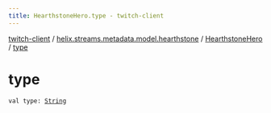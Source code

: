 ```yaml
---
title: HearthstoneHero.type - twitch-client
---
```


[twitch-client](../../index.html) / [helix.streams.metadata.model.hearthstone](../index.html) / [HearthstoneHero](index.html) / [type](./type.html)

# type

`val type: `[`String`](https://kotlinlang.org/api/latest/jvm/stdlib/kotlin/-string/index.html)